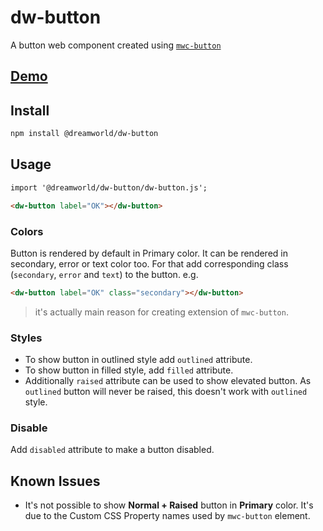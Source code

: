 # dw-button

A button web component created using [`mwc-button`](https://www.webcomponents.org/element/@material/mwc-button)


## [Demo](https://dreamworldsolutions.github.io/dw-button/demo/index.html)

## Install
```html
npm install @dreamworld/dw-button
```

## Usage
```html
import '@dreamworld/dw-button/dw-button.js';

<dw-button label="OK"></dw-button>
```

### Colors
Button is rendered by default in Primary color. It can be rendered in secondary, error or text color too. For that 
add corresponding class (`secondary`, `error` and `text`) to the button. e.g.

```html
<dw-button label="OK" class="secondary"></dw-button>
```

> it's actually main reason for creating extension of `mwc-button`.

### Styles
- To show button in outlined style add `outlined` attribute.
- To show button in filled style, add `filled` attribute.
- Additionally `raised` attribute can be used to show elevated button. As `outlined` button will never be raised, this
doesn't work with `outlined` style. 


### Disable
Add `disabled` attribute to make a button disabled.

## Known Issues
- It's not possible to show **Normal + Raised** button in **Primary** color. It's due to the Custom CSS Property names
used by `mwc-button` element.


